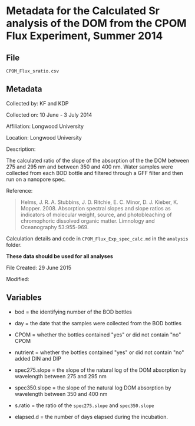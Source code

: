 # Metadata for the Calculated Sr analysis of the DOM from the CPOM Flux Experiment, Summer 2014

## File

`CPOM_Flux_sratio.csv`

## Metadata

Collected by: KF and KDP

Collected on: 10 June - 3 July 2014 

Affiliation: Longwood University

Location: Longwood University

Description:

The calculated ratio of the slope of the absorption of the the DOM between 275 and 295 nm and between 350 and 400 nm. Water samples were collected from each BOD bottle and filtered through a GFF filter and then run on a nanopore spec.

Reference:

> Helms, J. R. A. Stubbins, J. D. Ritchie, E. C. Minor, D. J. Kieber, K. Mopper. 2008. Absorption spectral slopes and slope ratios as indicators of molecular weight, source, and photobleaching of chromophoric dissolved organic matter. Limnology and Oceanography 53:955-969.

Calculation details and code in `CPOM_Flux_Exp_spec_calc.md` in the `analysis` folder.

**These data should be used for all analyses**
 
File Created: 29 June 2015

Modified: 

## Variables

* bod = the identifying number of the BOD bottles

* day = the date that the samples were collected from the BOD bottles

* CPOM = whether the bottles contained "yes" or did not contain "no" CPOM

* nutrient = whether the bottles contained "yes" or did not contain "no" added DIN and DIP

* spec275.slope = the slope of the natural log of the DOM absorption by wavelength between 275 and 295 nm

* spec350.slope = the slope of the natural log DOM absorption by wavelength between 350 and 400 nm

* s.ratio = the ratio of the `spec275.slope` and `spec350.slope`

* elapsed.d = the number of days elapsed during the incubation.
